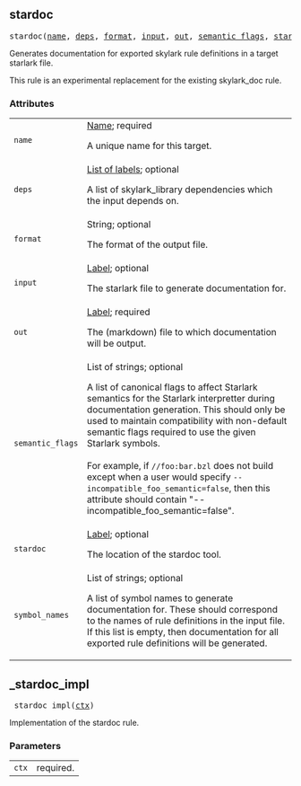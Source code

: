<!-- Generated with Stardoc: http://skydoc.bazel.build -->

<a name="#stardoc"></a>

## stardoc

<pre>
stardoc(<a href="#stardoc-name">name</a>, <a href="#stardoc-deps">deps</a>, <a href="#stardoc-format">format</a>, <a href="#stardoc-input">input</a>, <a href="#stardoc-out">out</a>, <a href="#stardoc-semantic_flags">semantic_flags</a>, <a href="#stardoc-stardoc">stardoc</a>, <a href="#stardoc-symbol_names">symbol_names</a>)
</pre>


Generates documentation for exported skylark rule definitions in a target starlark file.

This rule is an experimental replacement for the existing skylark_doc rule.


### Attributes

<table class="params-table">
  <colgroup>
    <col class="col-param" />
    <col class="col-description" />
  </colgroup>
  <tbody>
    <tr id="stardoc-name">
      <td><code>name</code></td>
      <td>
        <a href="https://bazel.build/docs/build-ref.html#name">Name</a>; required
        <p>
          A unique name for this target.
        </p>
      </td>
    </tr>
    <tr id="stardoc-deps">
      <td><code>deps</code></td>
      <td>
        <a href="https://bazel.build/docs/build-ref.html#labels">List of labels</a>; optional
        <p>
          A list of skylark_library dependencies which the input depends on.
        </p>
      </td>
    </tr>
    <tr id="stardoc-format">
      <td><code>format</code></td>
      <td>
        String; optional
        <p>
          The format of the output file.
        </p>
      </td>
    </tr>
    <tr id="stardoc-input">
      <td><code>input</code></td>
      <td>
        <a href="https://bazel.build/docs/build-ref.html#labels">Label</a>; optional
        <p>
          The starlark file to generate documentation for.
        </p>
      </td>
    </tr>
    <tr id="stardoc-out">
      <td><code>out</code></td>
      <td>
        <a href="https://bazel.build/docs/build-ref.html#labels">Label</a>; required
        <p>
          The (markdown) file to which documentation will be output.
        </p>
      </td>
    </tr>
    <tr id="stardoc-semantic_flags">
      <td><code>semantic_flags</code></td>
      <td>
        List of strings; optional
        <p>
          A list of canonical flags to affect Starlark semantics for the Starlark interpretter
during documentation generation. This should only be used to maintain compatibility with
non-default semantic flags required to use the given Starlark symbols.
<br><br>For example, if <code>//foo:bar.bzl</code> does not build except when a user would specify
<code>--incompatible_foo_semantic=false</code>, then this attribute should contain
"--incompatible_foo_semantic=false".
        </p>
      </td>
    </tr>
    <tr id="stardoc-stardoc">
      <td><code>stardoc</code></td>
      <td>
        <a href="https://bazel.build/docs/build-ref.html#labels">Label</a>; optional
        <p>
          The location of the stardoc tool.
        </p>
      </td>
    </tr>
    <tr id="stardoc-symbol_names">
      <td><code>symbol_names</code></td>
      <td>
        List of strings; optional
        <p>
          A list of symbol names to generate documentation for. These should correspond to
the names of rule definitions in the input file. If this list is empty, then
documentation for all exported rule definitions will be generated.
        </p>
      </td>
    </tr>
  </tbody>
</table>


<a name="#_stardoc_impl"></a>

## _stardoc_impl

<pre>
_stardoc_impl(<a href="#_stardoc_impl-ctx">ctx</a>)
</pre>

Implementation of the stardoc rule.

### Parameters

<table class="params-table">
  <colgroup>
    <col class="col-param" />
    <col class="col-description" />
  </colgroup>
  <tbody>
    <tr id="_stardoc_impl-ctx">
      <td><code>ctx</code></td>
      <td>
        required.
      </td>
    </tr>
  </tbody>
</table>

